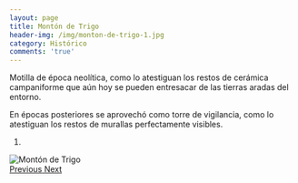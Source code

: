```yaml
---
layout: page
title: Montón de Trigo
header-img: /img/monton-de-trigo-1.jpg
category: Histórico
comments: 'true'
---
```



Motilla de época neolítica, como lo atestiguan los restos de cerámica campaniforme que aún hoy se pueden entresacar de las tierras aradas del entorno.

En épocas posteriores se aprovechó como torre de vigilancia, como lo atestiguan los restos de murallas perfectamente visibles.

<div id="myCarousel" class="carousel slide" data-ride="carousel">
  <!-- Indicators -->
  <ol class="carousel-indicators">
    <li data-target="#myCarousel" data-slide-to="0" class="active"></li>
  </ol>
  <!-- Wrapper for slides -->
  <div class="carousel-inner" role="listbox">
    <div class="item active">
      <img src="{{ site.github.url }}/img/monton-de-trigo-1.jpg" alt="Montón de Trigo">
    </div>
  <!-- Left and right controls -->
  <a class="left carousel-control" href="#myCarousel" role="button" data-slide="prev">
    <span class="glyphicon glyphicon-chevron-left" aria-hidden="true"></span>
    <span class="sr-only">Previous</span>
  </a>
  <a class="right carousel-control" href="#myCarousel" role="button" data-slide="next">
    <span class="glyphicon glyphicon-chevron-right" aria-hidden="true"></span>
    <span class="sr-only">Next</span>
  </a>
</div>
